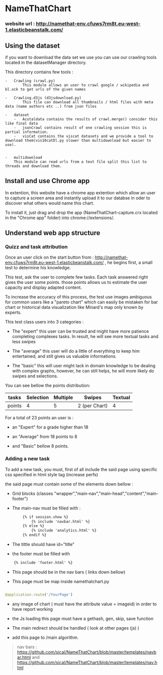 # NameThatChart

### website url : http://namethat-env.cfuws7rm8t.eu-west-1.elasticbeanstalk.com/

## Using the dataset

if you want to download the data set we use you can use our crawling tools located in the datasetManager directory.

This directory contains few tools :
    
    -   Crawling (crawl.py)
            This module allows an user to crawl google / wikipedia and bl.ock to get urls of the given names
        
    -   Crawling.d3js (d3jsdownload.py)
            This file can download all thumbnails / html files with meta data (name authors etc ..) from json files
     
    -   dataset
        -   Acutaldata contains the results of crawl.merge() consider this like final data
        -   jsonCrawl contains result of one crawling session this is partial information.
        -   visCat contains the viscat datasets and we provide a tool to download them(vis10catDl.py slower than multidownload but easier to use). 
    
    
    -   multidownload
        This module can read urls from a text file split this list to threads and download them.
   
        
## Install and use Chrome app

In extention, this website have a chrome app extention which allow an user to capture a screen area and instantly upload it to our databse in oder to discover what others would name this chart.

To install it, just drag and drop the app (NameThatChart-capture.crx located in the "Chrome app" folder) into chrome://extensions/. 

## Understand web app structure

### Quizz and task attribution

Once an user click on the start button from : http://namethat-env.cfuws7rm8t.eu-west-1.elasticbeanstalk.com/ , he begins first, a small test to determine his knowledge.

This test, ask the user to complete few tasks. Each task answered right gives the user some points. those points allows us to estimate the user capacity and display adapted content.

To increase the accuracy of this process, the test use images ambiguous for common users like a "pareto chart" which can easily be mistaken for bar chart
or historical data visualization like Minard's map only known by experts.

This test class users into 3 categories :

- The "expert" this user can be trusted and might have more patience completing complexes tasks. In result, he will see more textual tasks and less swipes

-  The "average" this user will do a little of everything to keep him entertained, and still gives us valuable informations.

- The "basic" this will user might lack in domain knowledge to be dealing with complex graphs, however, he can still helps, he will more likely do swipes and selections.

You can see bellow the points distribution:



|  tasks | Selection | Multiple | Swipes         | Textual |
|--------|-----------|----------|----------------|---------|
| points | 4         | 5        | 2 (per Chart) | 4       |




For a total of 23 points an user is : 

- an "Expert" for a grade higher than 18

- an "Average" from 18 points to 8

- and "Basic" bellow 8 points.


### Adding a new task

To add a new task, you must, first of all include the said page using specific css specified in  html style tag (increase perfs)

the said page must contain some of the elements down bellow :

- Grid blocks (classes "wrapper","main-nav","main-head","content","main-footer") 

- The main-nav must be filled with :

``` html
        {% if session.show %}
            {% include 'navbar.html' %}
        {% else %}
            {% include 'analytics.html' %}
        {% endif %}
```

- The tittle should have id="title"


- the footer must be filled with 

``` html
    {% include 'footer.html' %}
```

- This page should be in the nav bars ( links down bellow)

- This page must be map inside namethatchart.py
``` python

@application.route('/YourPage')

```

- any image of chart (<img> must have the attribute value = imageid) in order to have report working
 
- the Js loading this page must have a gethash, gen, skip, save function

- The main redirect should be handled ( look at other pages (js) )
 
- add this page to /main algorithm.



 > nav bars : https://github.com/sical/NameThatChart/blob/master/templates/navbar.html and https://github.com/sical/NameThatChart/blob/master/templates/nav.html